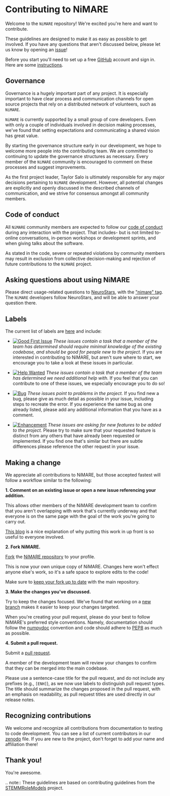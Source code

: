 # Contributing to NiMARE

Welcome to the ``NiMARE`` repository!
We're excited you're here and want to contribute.

These guidelines are designed to make it as easy as possible to get involved.
If you have any questions that aren't discussed below, please let us know by opening an [issue][link_issues]!

Before you start you'll need to set up a free [GitHub][link_github] account and sign in.
Here are some [instructions][link_signupinstructions].

## Governance

Governance is a hugely important part of any project.
It is especially important to have clear process and communication channels for open source projects that rely on a distributed network of volunteers, such as ``NiMARE``.

``NiMARE`` is currently supported by a small group of core developers.
Even with only a couple of individuals involved in decision making processes, we've found that setting expectations and communicating a shared vision has great value.

By starting the governance structure early in our development, we hope to welcome more people into the contributing team.
We are committed to continuing to update the governance structures as necessary.
Every member of the ``NiMARE`` community is encouraged to comment on these processes and suggest improvements.

As the first project leader, Taylor Salo is ultimately responsible for any major decisions pertaining to ``NiMARE`` development.
However, all potential changes are explicitly and openly discussed in the described channels of communication, and we strive for consensus amongst all community members.

## Code of conduct

All ``NiMARE`` community members are expected to follow our [code of conduct](https://github.com/neurostuff/NiMARE/blob/main/CODE_OF_CONDUCT.md) during any interaction with the project.
That includes- but is not limited to- online conversations, in-person workshops or development sprints, and when giving talks about the software.

As stated in the code, severe or repeated violations by community members may result in exclusion from collective decision-making and rejection of future contributions to the ``NiMARE`` project.

## Asking questions about using NiMARE

Please direct usage-related questions to [NeuroStars][link_neurostars], with the ["nimare" tag][link_neurostars_nimare].
The ``NiMARE`` developers follow NeuroStars, and will be able to answer your question there.

## Labels

The current list of labels are [here][link_labels] and include:

* [![Good First Issue](https://img.shields.io/badge/-good%20first%20issue-7057ff.svg)](https://github.com/neurostuff/NiMARE/labels/good%20first%20issue)
*These issues contain a task that a member of the team has determined should require minimal knowledge of the existing codebase, and should be good for people new to the project.*
If you are interested in contributing to NiMARE, but aren't sure where to start, we encourage you to take a look at these issues in particular.

* [![Help Wanted](https://img.shields.io/badge/-help%20wanted-33aa3f.svg)](https://github.com/neurostuff/NiMARE/labels/help%20wanted)
*These issues contain a task that a member of the team has determined we need additional help with.*
If you feel that you can contribute to one of these issues, we especially encourage you to do so!

* [![Bug](https://img.shields.io/badge/-bug-ee0701.svg)](https://github.com/neurostuff/NiMARE/labels/bug)
*These issues point to problems in the project.*
If you find new a bug, please give as much detail as possible in your issue, including steps to recreate the error.
If you experience the same bug as one already listed, please add any additional information that you have as a comment.

* [![Enhancement](https://img.shields.io/badge/-enhancement-84b6eb.svg)](https://github.com/neurostuff/NiMARE/labels/enhancement)
*These issues are asking for new features to be added to the project.*
Please try to make sure that your requested feature is distinct from any others that have already been requested or implemented.
If you find one that's similar but there are subtle differences please reference the other request in your issue.

## Making a change

We appreciate all contributions to NiMARE, but those accepted fastest will follow a workflow similar to the following:

**1. Comment on an existing issue or open a new issue referencing your addition.**

This allows other members of the NiMARE development team to confirm that you aren't overlapping with work that's currently underway and that everyone is on the same page with the goal of the work you're going to carry out.

[This blog][link_pushpullblog] is a nice explanation of why putting this work in up front is so useful to everyone involved.

**2. Fork NiMARE.**

[Fork][link_fork] the [NiMARE repository][link_nimare] to your profile.

This is now your own unique copy of NiMARE.
Changes here won't effect anyone else's work, so it's a safe space to explore edits to the code!

Make sure to [keep your fork up to date][link_updateupstreamwiki] with the main repository.

**3. Make the changes you've discussed.**

Try to keep the changes focused. We've found that working on a [new branch][link_branches] makes it easier to keep your changes targeted.

When you're creating your pull request, please do your best to follow NiMARE's preferred style conventions.
Namely, documentation should follow the [numpydoc](https://numpydoc.readthedocs.io/en/latest/) convention and code should adhere to [PEP8](https://www.python.org/dev/peps/pep-0008/) as much as possible.

**4. Submit a pull request.**

Submit a [pull request][link_pullrequest].

A member of the development team will review your changes to confirm that they can be merged into the main codebase.

Please use a sentence-case title for the pull request, and do not include any prefixes (e.g., ``[ENH]``), as we now use labels to distinguish pull request types.
The title should summarize the changes proposed in the pull request, with an emphasis on readability, as pull request titles are used directly in our release notes.

## Recognizing contributions

We welcome and recognize all contributions from documentation to testing to code development.
You can see a list of current contributors in our [zenodo][link_zenodo] file.
If you are new to the project, don't forget to add your name and affiliation there!

## Thank you!

You're awesome.

.. note::
    These guidelines are based on contributing guidelines from the [STEMMRoleModels][link_stemmrolemodels] project.

[link_github]: https://github.com/
[link_nimare]: https://github.com/neurostuff/NiMARE
[link_signupinstructions]: https://help.github.com/articles/signing-up-for-a-new-github-account
[link_react]: https://github.com/blog/2119-add-reactions-to-pull-requests-issues-and-comments
[link_issues]: https://github.com/neurostuff/NiMARE/issues
[link_labels]: https://github.com/neurostuff/NiMARE/labels
[link_discussingissues]: https://help.github.com/articles/discussing-projects-in-issues-and-pull-requests
[link_neurostars]: https://neurostars.org
[link_neurostars_nimare]: https://neurostars.org/tag/nimare

[link_pullrequest]: https://help.github.com/articles/creating-a-pull-request/
[link_fork]: https://help.github.com/articles/fork-a-repo/
[link_pushpullblog]: https://www.igvita.com/2011/12/19/dont-push-your-pull-requests/
[link_branches]: https://help.github.com/articles/creating-and-deleting-branches-within-your-repository/
[link_updateupstreamwiki]: https://help.github.com/articles/syncing-a-fork/
[link_stemmrolemodels]: https://github.com/KirstieJane/STEMMRoleModels
[link_zenodo]: https://github.com/neurostuff/NiMARE/blob/main/.zenodo.json
